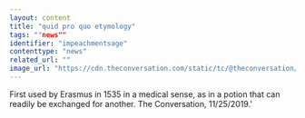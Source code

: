 ```yaml
---
layout: content
title: "quid pro quo etymology"
tags: ""news""
identifier: "impeachmentsage"
contenttype: "news"
related_url: ""
image_url: "https://cdn.theconversation.com/static/tc/@theconversation/ui/dist/logos/logo-en-5109a385bbe693ae7b6b3503e13f5355.svg"
---
```

First used by Erasmus in 1535 in a medical sense, as in a potion that can readily be exchanged for another.   The Conversation, 11/25/2019.'